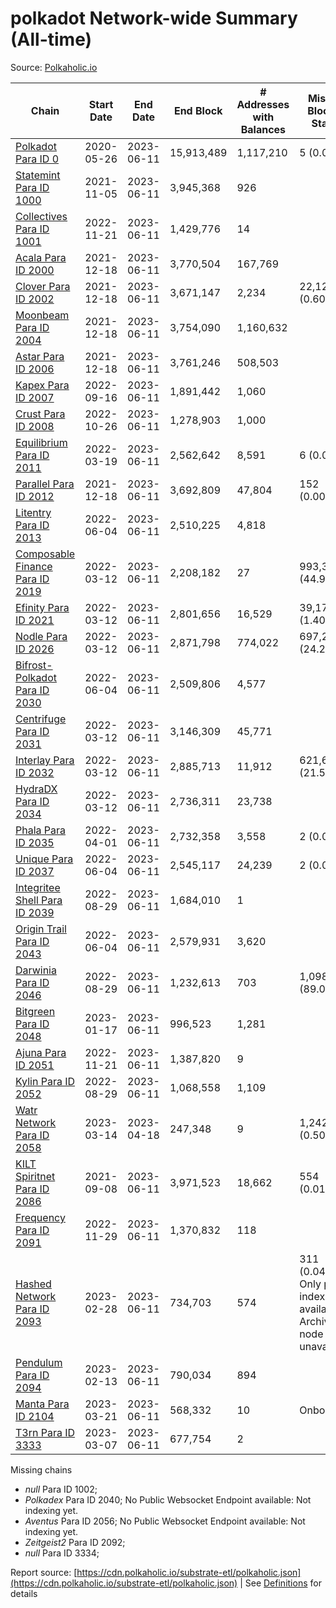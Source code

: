 # polkadot Network-wide Summary (All-time)

Source: [Polkaholic.io](https://polkaholic.io)


| Chain            | Start Date | End Date | End Block | # Addresses with Balances | Missing Blocks / Status |
| ---------------- | ---------- | ---------| --------- | ------------------------- | ----------------------- |
| [Polkadot Para ID 0](/polkadot/0-polkadot) | 2020-05-26 | 2023-06-11 | 15,913,489 |  1,117,210 | 5 (0.00%)  |
| [Statemint Para ID 1000](/polkadot/1000-statemint) | 2021-11-05 | 2023-06-11 | 3,945,368 |  926 |    |
| [Collectives Para ID 1001](/polkadot/1001-collectives) | 2022-11-21 | 2023-06-11 | 1,429,776 |  14 |    |
| [Acala Para ID 2000](/polkadot/2000-acala) | 2021-12-18 | 2023-06-11 | 3,770,504 |  167,769 |    |
| [Clover Para ID 2002](/polkadot/2002-clover) | 2021-12-18 | 2023-06-11 | 3,671,147 |  2,234 | 22,127 (0.60%)  |
| [Moonbeam Para ID 2004](/polkadot/2004-moonbeam) | 2021-12-18 | 2023-06-11 | 3,754,090 |  1,160,632 |    |
| [Astar Para ID 2006](/polkadot/2006-astar) | 2021-12-18 | 2023-06-11 | 3,761,246 |  508,503 |    |
| [Kapex Para ID 2007](/polkadot/2007-kapex) | 2022-09-16 | 2023-06-11 | 1,891,442 |  1,060 |    |
| [Crust Para ID 2008](/polkadot/2008-crust) | 2022-10-26 | 2023-06-11 | 1,278,903 |  1,000 |    |
| [Equilibrium Para ID 2011](/polkadot/2011-equilibrium) | 2022-03-19 | 2023-06-11 | 2,562,642 |  8,591 | 6 (0.00%)  |
| [Parallel Para ID 2012](/polkadot/2012-parallel) | 2021-12-18 | 2023-06-11 | 3,692,809 |  47,804 | 152 (0.00%)  |
| [Litentry Para ID 2013](/polkadot/2013-litentry) | 2022-06-04 | 2023-06-11 | 2,510,225 |  4,818 |    |
| [Composable Finance Para ID 2019](/polkadot/2019-composable) | 2022-03-12 | 2023-06-11 | 2,208,182 |  27 | 993,350 (44.98%)  |
| [Efinity Para ID 2021](/polkadot/2021-efinity) | 2022-03-12 | 2023-06-11 | 2,801,656 |  16,529 | 39,174 (1.40%)  |
| [Nodle Para ID 2026](/polkadot/2026-nodle) | 2022-03-12 | 2023-06-11 | 2,871,798 |  774,022 | 697,249 (24.28%)  |
| [Bifrost-Polkadot Para ID 2030](/polkadot/2030-bifrost-dot) | 2022-06-04 | 2023-06-11 | 2,509,806 |  4,577 |    |
| [Centrifuge Para ID 2031](/polkadot/2031-centrifuge) | 2022-03-12 | 2023-06-11 | 3,146,309 |  45,771 |    |
| [Interlay Para ID 2032](/polkadot/2032-interlay) | 2022-03-12 | 2023-06-11 | 2,885,713 |  11,912 | 621,626 (21.54%)  |
| [HydraDX Para ID 2034](/polkadot/2034-hydradx) | 2022-03-12 | 2023-06-11 | 2,736,311 |  23,738 |    |
| [Phala Para ID 2035](/polkadot/2035-phala) | 2022-04-01 | 2023-06-11 | 2,732,358 |  3,558 | 2 (0.00%)  |
| [Unique Para ID 2037](/polkadot/2037-unique) | 2022-06-04 | 2023-06-11 | 2,545,117 |  24,239 | 2 (0.00%)  |
| [Integritee Shell Para ID 2039](/polkadot/2039-integritee-shell) | 2022-08-29 | 2023-06-11 | 1,684,010 |  1 |    |
| [Origin Trail Para ID 2043](/polkadot/2043-origintrail) | 2022-06-04 | 2023-06-11 | 2,579,931 |  3,620 |    |
| [Darwinia Para ID 2046](/polkadot/2046-darwinia) | 2022-08-29 | 2023-06-11 | 1,232,613 |  703 | 1,098,159 (89.09%)  |
| [Bitgreen Para ID 2048](/polkadot/2048-bitgreen) | 2023-01-17 | 2023-06-11 | 996,523 |  1,281 |    |
| [Ajuna Para ID 2051](/polkadot/2051-ajuna) | 2022-11-21 | 2023-06-11 | 1,387,820 |  9 |    |
| [Kylin Para ID 2052](/polkadot/2052-kylin) | 2022-08-29 | 2023-06-11 | 1,068,558 |  1,109 |    |
| [Watr Network Para ID 2058](/polkadot/2058-watr) | 2023-03-14 | 2023-04-18 | 247,348 |  9 | 1,242 (0.50%)  |
| [KILT Spiritnet Para ID 2086](/polkadot/2086-kilt) | 2021-09-08 | 2023-06-11 | 3,971,523 |  18,662 | 554 (0.01%)  |
| [Frequency Para ID 2091](/polkadot/2091-frequency) | 2022-11-29 | 2023-06-11 | 1,370,832 |  118 |    |
| [Hashed Network Para ID 2093](/polkadot/2093-hashed) | 2023-02-28 | 2023-06-11 | 734,703 |  574 | 311 (0.04%) Only partial index available: Archive node unavailable |
| [Pendulum Para ID 2094](/polkadot/2094-pendulum) | 2023-02-13 | 2023-06-11 | 790,034 |  894 |    |
| [Manta Para ID 2104](/polkadot/2104-manta) | 2023-03-21 | 2023-06-11 | 568,332 |  10 |   Onboarding |
| [T3rn Para ID 3333](/polkadot/3333-t3rn) | 2023-03-07 | 2023-06-11 | 677,754 |  2 |    |

Missing chains


* *null* Para ID 1002; 
* *Polkadex* Para ID 2040; No Public Websocket Endpoint available: Not indexing yet.
* *Aventus* Para ID 2056; No Public Websocket Endpoint available: Not indexing yet.
* *Zeitgeist2* Para ID 2092; 
* *null* Para ID 3334; 

Report source: [https://cdn.polkaholic.io/substrate-etl/polkaholic.json](https://cdn.polkaholic.io/substrate-etl/polkaholic.json) | See [Definitions](/DEFINITIONS.md) for details
